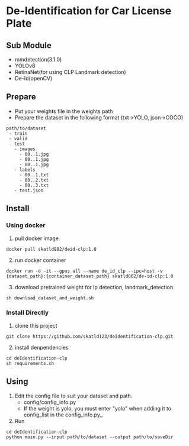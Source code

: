 # De-Identification for Car License Plate
## Sub Module
- mmdetection(3.1.0)
- YOLOv8
- RetinaNet(for using CLP Landmark detection)
- De-Id(openCV)

## Prepare
- Put your weights file in the weights path
- Prepare the dataset in the following format (txt->YOLO, json->COCO)
```
path/to/dataset
 - train
 - valid
 - test
   - images
     - 00..1.jpg
     - 00..1.jpg
     - 00..1.jpg
   - labels
     - 00..1.txt
     - 00..2.txt
     - 00..3.txt
   - test.json
```
## Install
### Using docker 
1. pull docker image
```
docker pull skatld802/deid-clp:1.0
```
2. run docker container
```
docker run -d -it --gpus all --name de_id_clp --ipc=host -v {dataset_path}:{container_dataset_path} skatld802/de-id-clp:1.0
```
3. download pretrained weight for lp detection, landmark_detection
```
sh download_dataset_and_weight.sh
```

### Install Directly
1. clone this project
```
git clone https://github.com/skatld123/deIdentification-clp.git
```
2. install denpendencies
```
cd deIdentification-clp
sh requirements.sh
```


## Using
1. Edit the config file to suit your dataset and path.
    - config/config_info.py
    - If the weight is yolo, you must enter "yolo" when adding it to config_list in the config_info.py_.
2. Run
```Shell
cd deIdentification-clp
python main.py --input path/to/dataset --output path/to/saveDir
```
